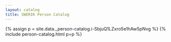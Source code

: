 ```yaml
---
layout: catalog
title: SWERIK Person Catalog
---
```

{% assign p = site.data._person-catalog.i-SbjuQ1LZxro5e1hAw5pNvg %}
{% include person-catalog.html p=p %}


